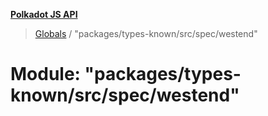 **[Polkadot JS API](../README.md)**

> [Globals](../globals.md) / "packages/types-known/src/spec/westend"

# Module: "packages/types-known/src/spec/westend"

